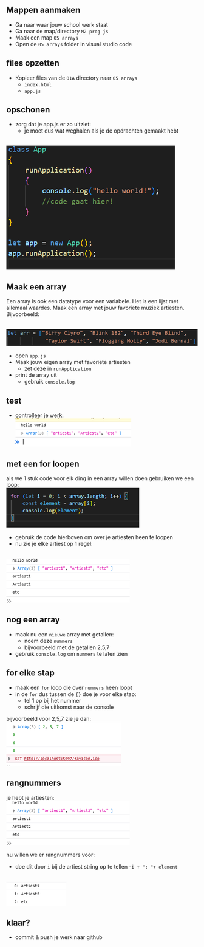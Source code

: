 ## Mappen aanmaken

- Ga naar waar jouw school werk staat
- Ga naar de map/directory `M2 prog js`
- Maak een map `05 arrays`
- Open de `05 arrays` folder in visual studio code


## files opzetten

- Kopieer files van de `01A` directory naar `05 arrays`
    - `index.html`
    - `app.js`

## opschonen

- zorg dat je app.js er zo uitziet:
    - je moet dus wat weghalen als je de opdrachten gemaakt hebt

</br>![](img/appjs.PNG)


## Maak een array

Een array is ook een datatype voor een variabele. Het is een lijst met allemaal waardes. Maak een array met jouw favoriete muziek artiesten. Bijvoorbeeld: 

</br>![](img/array.PNG)

- open `app.js`
- Maak jouw eigen array met favoriete artiesten
    - zet deze in `runApplication`
- print de array uit
    - gebruik `console.log`

## test 

- controlleer je werk:
</br>![](img/arraycheck.PNG)


## met een for loopen


als we 1 stuk code voor elk ding in een array willen doen gebruiken we een loop:
</br>![](img/forexam.PNG)

- gebruik de code hierboven om over je artiesten heen te loopen
- nu zie je elke artiest op 1 regel:

</br>![](img/arraycheck2.PNG)

## nog een array

- maak nu een `nieuwe` array met getallen:
    - noem deze `nummers`
    - bijvoorbeeld met de getallen 2,5,7
- gebruik `console.log` om `nummers` te laten zien

## for elke stap

- maak een `for` loop die over `nummers` heen loopt
- in de `for` dus tussen de `{}` doe je voor elke stap:
    - tel 1 op bij het nummer
    - schrijf die uitkomst naar de console

bijvoorbeeld voor 2,5,7 zie je dan:
</br>![](img/arraycheck3.PNG)

## rangnummers

je hebt je artiesten:
</br>![](img/arraycheck2.PNG)

nu willen we er rangnummers voor:


- doe dit door `i` bij de artiest string op te tellen
    -`i + ": "+ element`

</br>![](img/rank.PNG)


## klaar?

- commit & push je werk naar github
